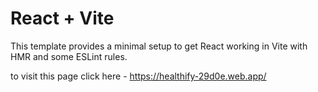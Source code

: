 # React + Vite

This template provides a minimal setup to get React working in Vite with HMR and some ESLint rules.

to visit this page
click here - https://healthify-29d0e.web.app/
